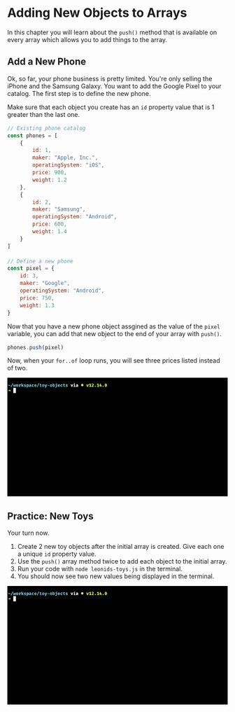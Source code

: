 # Adding New Objects to Arrays

In this chapter you will learn about the `push()` method that is available on every array which allows you to add things to the array.

## Add a New Phone

Ok, so far, your phone business is pretty limited. You're only selling the iPhone and the Samsung Galaxy. You want to add the Google Pixel to your catalog. The first step is to define the new phone.

Make sure that each object you create has an `id` property value that is 1 greater than the last one.

```js
// Existing phone catalog
const phones = [
    {
        id: 1,
        maker: "Apple, Inc.",
        operatingSystem: "iOS",
        price: 900,
        weight: 1.2
    },
    {
        id: 2,
        maker: "Samsung",
        operatingSystem: "Android",
        price: 600,
        weight: 1.4
    }
]

// Define a new phone
const pixel = {
    id: 3,
    maker: "Google",
    operatingSystem: "Android",
    price: 750,
    weight: 1.3
}
```

Now that you have a new phone object assgined as the value of the `pixel` variable, you can add that new object to the end of your array with `push()`.

```js
phones.push(pixel)
```

Now, when your `for..of` loop runs, you will see three prices listed instead of two.

![](./images/three-phones-after-push.gif)

## Practice: New Toys

Your turn now.

1. Create 2 new toy objects after the initial array is created. Give each one a unique `id` property value.
2. Use the `push()` array method twice to add each object to the initial array.
3. Run your code with `node leonids-toys.js` in the terminal.
4. You should now see two new values being displayed in the terminal.

![](./images/display-two-new-phones.gif)
